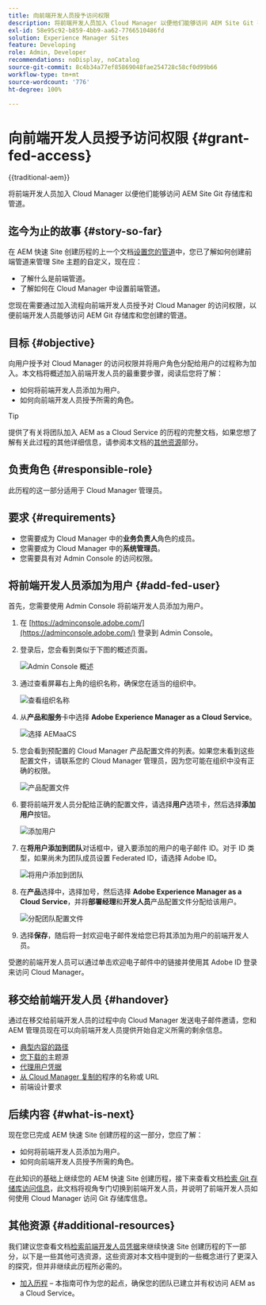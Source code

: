 ```yaml
---
title: 向前端开发人员授予访问权限
description: 将前端开发人员加入 Cloud Manager 以便他们能够访问 AEM Site Git 存储库和管道。
exl-id: 58e95c92-b859-4bb9-aa62-7766510486fd
solution: Experience Manager Sites
feature: Developing
role: Admin, Developer
recommendations: noDisplay, noCatalog
source-git-commit: 8c4b34a77ef85869048fae254728c58cf0d99b66
workflow-type: tm+mt
source-wordcount: '776'
ht-degree: 100%

---
```



# 向前端开发人员授予访问权限 {#grant-fed-access}

{{traditional-aem}}

将前端开发人员加入 Cloud Manager 以便他们能够访问 AEM Site Git 存储库和管道。

## 迄今为止的故事 {#story-so-far}

在 AEM 快速 Site 创建历程的上一个文档[设置您的管道](pipeline-setup.md)中，您已了解如何创建前端管道来管理 Site 主题的自定义，现在应：

* 了解什么是前端管道。
* 了解如何在 Cloud Manager 中设置前端管道。

您现在需要通过加入流程向前端开发人员授予对 Cloud Manager 的访问权限，以便前端开发人员能够访问 AEM Git 存储库和您创建的管道。

## 目标 {#objective}

向用户授予对 Cloud Manager 的访问权限并将用户角色分配给用户的过程称为加入。本文档将概述加入前端开发人员的最重要步骤，阅读后您将了解：

* 如何将前端开发人员添加为用户。
* 如何向前端开发人员授予所需的角色。

>[!TIP]
>
>提供了有关将团队加入 AEM as a Cloud Service 的历程的完整文档，如果您想了解有关此过程的其他详细信息，请参阅本文档的[其他资源](#additional-resources)部分。

## 负责角色 {#responsible-role}

此历程的这一部分适用于 Cloud Manager 管理员。

## 要求 {#requirements}

* 您需要成为 Cloud Manager 中的&#x200B;**业务负责人**&#x200B;角色的成员。
* 您需要成为 Cloud Manager 中的&#x200B;**系统管理员**。
* 您需要具有对 Admin Console 的访问权限。

## 将前端开发人员添加为用户 {#add-fed-user}

首先，您需要使用 Admin Console 将前端开发人员添加为用户。

1. 在 [https://adminconsole.adobe.com/](https://adminconsole.adobe.com/) 登录到 Admin Console。

1. 登录后，您会看到类似于下图的概述页面。

   ![Admin Console 概述](assets/admin-console.png)

1. 通过查看屏幕右上角的组织名称，确保您在适当的组织中。

   ![查看组织名称](assets/correct-org.png)

1. 从&#x200B;**产品和服务**&#x200B;卡中选择 **Adobe Experience Manager as a Cloud Service**。

   ![选择 AEMaaCS](assets/select-aemaacs.png)

1. 您会看到预配置的 Cloud Manager 产品配置文件的列表。如果您未看到这些配置文件，请联系您的 Cloud Manager 管理员，因为您可能在组织中没有正确的权限。

   ![产品配置文件](assets/product-profiles.png)

1. 要将前端开发人员分配给正确的配置文件，请选择&#x200B;**用户**&#x200B;选项卡，然后选择&#x200B;**添加用户**&#x200B;按钮。

   ![添加用户](assets/add-user.png)

1. 在&#x200B;**将用户添加到团队**&#x200B;对话框中，键入要添加的用户的电子邮件 ID。对于 ID 类型，如果尚未为团队成员设置 Federated ID，请选择 Adobe ID。

   ![将用户添加到团队](assets/add-to-team.png)

1. 在&#x200B;**产品**&#x200B;选择中，选择加号，然后选择 **Adobe Experience Manager as a Cloud Service**，并将&#x200B;**部署经理**&#x200B;和&#x200B;**开发人员**&#x200B;产品配置文件分配给该用户。

   ![分配团队配置文件](assets/assign-team.png)

1. 选择&#x200B;**保存**，随后将一封欢迎电子邮件发给您已将其添加为用户的前端开发人员。

受邀的前端开发人员可以通过单击欢迎电子邮件中的链接并使用其 Adobe ID 登录来访问 Cloud Manager。

## 移交给前端开发人员 {#handover}

通过在移交给前端开发人员的过程中向 Cloud Manager 发送电子邮件邀请，您和 AEM 管理员现在可以向前端开发人员提供开始自定义所需的剩余信息。

* [典型内容的路径](#example-page)
* [您下载的](#download-theme)主题源
* [代理用户凭据](#proxy-user)
* [从 Cloud Manager 复制的](pipeline-setup.md#login)程序的名称或 URL
* 前端设计要求

## 后续内容 {#what-is-next}

现在您已完成 AEM 快速 Site 创建历程的这一部分，您应了解：

* 如何将前端开发人员添加为用户。
* 如何向前端开发人员授予所需的角色。

在此知识的基础上继续您的 AEM 快速 Site 创建历程，接下来查看文档[检索 Git 存储库访问信息](retrieve-access.md)，此文档将视角专门切换到前端开发人员，并说明了前端开发人员如何使用 Cloud Manager 访问 Git 存储库信息。

## 其他资源 {#additional-resources}

我们建议您查看文档[检索前端开发人员凭据](retrieve-access.md)来继续快速 Site 创建历程的下一部分，以下是一些其他可选资源，这些资源对本文档中提到的一些概念进行了更深入的探究，但并非继续此历程所必需的。

* [加入历程](/help/journey-onboarding/overview.md) – 本指南可作为您的起点，确保您的团队已建立并有权访问 AEM as a Cloud Service。
